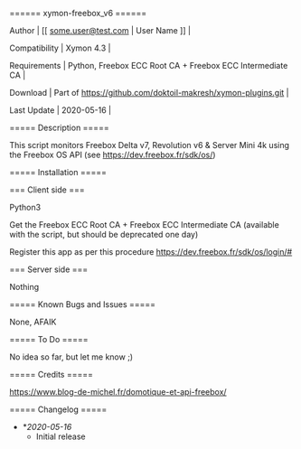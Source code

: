 ====== xymon-freebox_v6 ======

 Author | [[ some.user@test.com | User Name ]] |

 Compatibility | Xymon 4.3 |

 Requirements | Python, Freebox ECC Root CA + Freebox ECC Intermediate CA |

 Download | Part of https://github.com/doktoil-makresh/xymon-plugins.git |

 Last Update | 2020-05-16 |

===== Description =====

This script monitors Freebox Delta v7, Revolution v6 & Server Mini 4k using the Freebox OS API (see https://dev.freebox.fr/sdk/os/)

===== Installation =====

=== Client side ===

Python3

Get the Freebox ECC Root CA + Freebox ECC Intermediate CA (available with the script, but should be deprecated one day)

Register this app as per this procedure https://dev.freebox.fr/sdk/os/login/#

=== Server side ===

Nothing

===== Known  Bugs and Issues =====

None, AFAIK

===== To Do =====

No idea so far, but let me know ;)

===== Credits =====

https://www.blog-de-michel.fr/domotique-et-api-freebox/

===== Changelog =====

  * **2020-05-16*
    * Initial release

